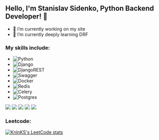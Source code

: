 ## Hello, I'm Stanislav Sidenko, Python Backend Developer! 👋

- 🔭 I’m currently working on my site
- 🌱 I’m currently deeply learning DRF

### My skills include:

- ![Python](https://img.shields.io/badge/python-3670A0?style=for-the-badge&logo=python&logoColor=ffdd54)
- ![Django](https://img.shields.io/badge/django-%23092E20.svg?style=for-the-badge&logo=django&logoColor=white)
- ![DjangoREST](https://img.shields.io/badge/DJANGO-REST-ff1709?style=for-the-badge&logo=django&logoColor=white&color=ff1709&labelColor=gray)
- ![Swagger](https://img.shields.io/badge/-Swagger-%23Clojure?style=for-the-badge&logo=swagger&logoColor=white)
- ![Docker](https://img.shields.io/badge/docker-%230db7ed.svg?style=for-the-badge&logo=docker&logoColor=white)
- ![Redis](https://img.shields.io/badge/redis-%23DD0031.svg?style=for-the-badge&logo=redis&logoColor=white)
- ![Celery](https://img.shields.io/badge/celery-%23a9cc54.svg?style=for-the-badge&logo=celery&logoColor=ddf4a4)
- ![Postgres](https://img.shields.io/badge/postgres-%23316192.svg?style=for-the-badge&logo=postgresql&logoColor=white)



![](https://github-profile-summary-cards.vercel.app/api/cards/profile-details?username=SidenkoStas&theme=solarized_dark)
![](https://github-profile-summary-cards.vercel.app/api/cards/most-commit-language?username=SidenkoStas&theme=solarized_dark)
![](https://github-profile-summary-cards.vercel.app/api/cards/repos-per-language?username=SidenkoStas&theme=solarized_dark)
![](https://github-profile-summary-cards.vercel.app/api/cards/stats?username=SidenkoStas&theme=solarized_dark)
![](https://github-profile-summary-cards.vercel.app/api/cards/productive-time?username=SidenkoStas&theme=solarized_dark)


### Leetcode:
[![KnlnKS's LeetCode stats](https://leetcode-stats-six.vercel.app/api?username=Oknedis&theme=dark)](https://github.com/KnlnKS/leetcode-stats)
